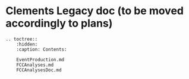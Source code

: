 # Clements Legacy doc (to be moved accordingly to plans)
```{eval-rst}
.. toctree::
    :hidden:
    :caption: Contents:

    EventProduction.md
    FCCAnalyses.md
    FCCAnalysesDoc.md
```
